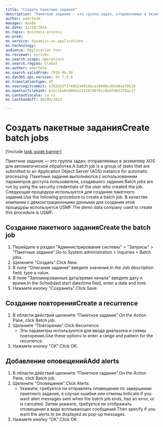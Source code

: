 ```yaml
--- 
title: "Создать пакетные задания"
description: "Пакетное задание — это группа задач, отправляемых в экземпляр AOS для автоматической обработки."
author: maertenm
manager: AnnBe
ms.date: 11/10/2016
ms.topic: business-process
ms.prod: 
ms.service: dynamics-ax-applications
ms.technology: 
audience: Application User
ms.reviewer: sericks
ms.search.scope: Operations
ms.search.region: Global
ms.author: maertenm
ms.search.validFrom: 2016-06-30
ms.dyn365.ops.version: AX 7.0.0
ms.translationtype: HT
ms.sourcegitcommit: e782d33f3748524491dace28008cd9148ae70529
ms.openlocfilehash: b32c16a0c0045e22128746f81c6e9fd03370ac1f
ms.contentlocale: ru-ru
ms.lasthandoff: 08/09/2018

---
```

# <a name="create-batch-jobs"></a><span data-ttu-id="ed881-103">Создать пакетные задания</span><span class="sxs-lookup"><span data-stu-id="ed881-103">Create batch jobs</span></span>

[!include [task guide banner](../../includes/task-guide-banner.md)]

<span data-ttu-id="ed881-104">Пакетное задание — это группа задач, отправляемых в экземпляр AOS для автоматической обработки.</span><span class="sxs-lookup"><span data-stu-id="ed881-104">A batch job is a group of tasks that are submitted to an Application Object Server (AOS) instance for automatic processing.</span></span> <span data-ttu-id="ed881-105">Пакетные задания выполняются с использованием параметров доступа пользователя, создавшего задание.</span><span class="sxs-lookup"><span data-stu-id="ed881-105">Batch jobs are run by using the security credentials of the user who created the job.</span></span> <span data-ttu-id="ed881-106">Следующая процедура используется для создания пакетного задания.</span><span class="sxs-lookup"><span data-stu-id="ed881-106">Use the following procedure to create a batch job.</span></span> <span data-ttu-id="ed881-107">В качестве компании с демонстрационными данными для создания этой процедуры используется USMF.</span><span class="sxs-lookup"><span data-stu-id="ed881-107">The demo data company used to create this procedure is USMF.</span></span>


## <a name="create-the-batch-job"></a><span data-ttu-id="ed881-108">Создание пакетного задания</span><span class="sxs-lookup"><span data-stu-id="ed881-108">Create the batch job</span></span>
1. <span data-ttu-id="ed881-109">Перейдите в раздел "Администрирование системы" > "Запросы" > "Пакетные задания".</span><span class="sxs-lookup"><span data-stu-id="ed881-109">Go to System administration > Inquiries > Batch jobs.</span></span>
2. <span data-ttu-id="ed881-110">Щелкните "Создать".</span><span class="sxs-lookup"><span data-stu-id="ed881-110">Click New.</span></span>
3. <span data-ttu-id="ed881-111">В поле "Описание задания" введите значение.</span><span class="sxs-lookup"><span data-stu-id="ed881-111">In the Job description field, type a value.</span></span>
4. <span data-ttu-id="ed881-112">В поле "Запланированные дата/время начала" введите дату и время.</span><span class="sxs-lookup"><span data-stu-id="ed881-112">In the Scheduled start date/time field, enter a date and time.</span></span>
5. <span data-ttu-id="ed881-113">Нажмите кнопку "Сохранить".</span><span class="sxs-lookup"><span data-stu-id="ed881-113">Click Save.</span></span>

## <a name="create-a-recurrence"></a><span data-ttu-id="ed881-114">Создание повторения</span><span class="sxs-lookup"><span data-stu-id="ed881-114">Create a recurrence</span></span>
1. <span data-ttu-id="ed881-115">В области действий щелкните "Пакетное задание".</span><span class="sxs-lookup"><span data-stu-id="ed881-115">On the Action Pane, click Batch job.</span></span>
2. <span data-ttu-id="ed881-116">Щелкните "Повторение".</span><span class="sxs-lookup"><span data-stu-id="ed881-116">Click Recurrence.</span></span>
    * <span data-ttu-id="ed881-117">Эти параметры используются для ввода диапазона и схемы повторения.</span><span class="sxs-lookup"><span data-stu-id="ed881-117">Use these options to enter a range and pattern for the recurrence.</span></span>  
3. <span data-ttu-id="ed881-118">Нажмите кнопку "OК".</span><span class="sxs-lookup"><span data-stu-id="ed881-118">Click OK.</span></span>

## <a name="add-alerts"></a><span data-ttu-id="ed881-119">Добавление оповещений</span><span class="sxs-lookup"><span data-stu-id="ed881-119">Add alerts</span></span>
1. <span data-ttu-id="ed881-120">В области действий щелкните "Пакетное задание".</span><span class="sxs-lookup"><span data-stu-id="ed881-120">On the Action Pane, click Batch job.</span></span>
2. <span data-ttu-id="ed881-121">Щелкните "Оповещения".</span><span class="sxs-lookup"><span data-stu-id="ed881-121">Click Alerts.</span></span>
    * <span data-ttu-id="ed881-122">Укажите, требуется ли отправлять оповещения по завершении пакетного задания, в случае ошибки или отмены.</span><span class="sxs-lookup"><span data-stu-id="ed881-122">Indicate if you want alert messages sent when the batch job ends, has an error, or is canceled.</span></span> <span data-ttu-id="ed881-123">Затем укажите, требуется ли отображать оповещения в виде всплывающих сообщений.</span><span class="sxs-lookup"><span data-stu-id="ed881-123">Then specify if you want the alerts to be displayed as pop-up messages.</span></span>   
3. <span data-ttu-id="ed881-124">Нажмите кнопку "OК".</span><span class="sxs-lookup"><span data-stu-id="ed881-124">Click OK.</span></span>


